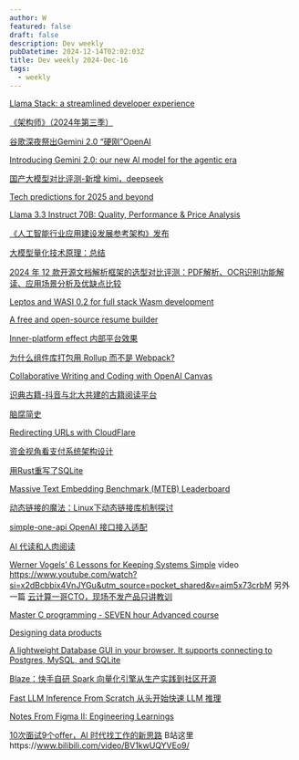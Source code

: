 ```yaml
---
author: W
featured: false
draft: false
description: Dev weekly
pubDatetime: 2024-12-14T02:02:03Z
title: Dev weekly 2024-Dec-16
tags:
  - weekly
---
```


[]()

[]()

[Llama Stack: a streamlined developer experience](https://github.com/meta-llama/llama-stack)

[《架构师》（2024年第三季）](https://www.infoq.cn/minibook/aN2lpk9c20eyKwHaiXrh)

[谷歌深夜祭出Gemini 2.0 “硬刚”OpenAI](https://mp.weixin.qq.com/s?__biz=MzU1NDA4NjU2MA%3D%3D&abtest_cookie=AAACAA%3D%3D&ascene=56&chksm=faa098c7235196b9da664bd133d05aab91029ccd70be28070077b6ce348be7b4c86927f7e139&clicktime=1733963298&countrycode=CN&devicetype=android-34&enterid=1733963298&exportkey=n_ChQIAhIQ7L%2BfTMw6CVH8K2rPJs%2FqwhLjAQIE97dBBAEAAAAAAANkGpEuQ50AAAAOpnltbLcz9gKNyK89dVj0vBz%2F%2B12Y7mODPrCd6XEu3msFV%2FD4aY2BDOruiYwobS3oHHdrNbRIYkeRMkdnydiZ4QuFauV4TXQkNpFhpaX2eqGyJ88tkWHl7CB2UaCmELXczhaq6EMWTDLUW9MU1Ek5jxu4t48wNme5xtH5IEbWOxK4MYALZ0z6LgovWfK1h9BEEvUS1aYDK73240lrF3WuXwCXumaLnIRdSMPlLEP4%2BCfJabmGE%2Fs4ysDRe4EpgQzSm6tC6Qs2n3046W8w&fasttmpl_flag=0&fasttmpl_fullversion=7510261-zh_CN-zip&fasttmpl_type=0&finder_biz_enter_id=4&flutter_pos=3&idx=1&lang=zh_CN&mid=2247628960&nettype=WIFI&pass_ticket=3btXbmNGOtnOJdahXcmbE82TXTYK8U6DKntLcdbEMy%2FoYFdOz5Odegh2U6UoBfMF&ranksessionid=1733957955&realreporttime=1733963298395&scene=90&session_us=gh_b7682654f4a3&sessionid=1733957958&sn=85eff708a44577a2e40ae45835771f53&subscene=93&utm_source=pocket_shared&version=2800363f&wx_header=3&xtrack=1)

[Introducing Gemini 2.0: our new AI model for the agentic era](https://blog.google/technology/google-deepmind/google-gemini-ai-update-december-2024/)

[国产大模型对比评测-新增 kimi，deepseek](https://refusea.com/?p=1728)

[Tech predictions for 2025 and beyond](https://allthingsdistributed.com/2024/12/tech-predictions-for-2025-and-beyond.html)

[Llama 3.3 Instruct 70B: Quality, Performance & Price Analysis](https://artificialanalysis.ai/models/llama-3-3-instruct-70b)

[《人工智能行业应用建设发展参考架构》发布](https://mp.weixin.qq.com/s?__biz=MzU2OTA0NzE2NA%3D%3D&abtest_cookie=AAACAA%3D%3D&ascene=56&chksm=fd8a64840c0f79161422c5bc7d0270b394edf865e5fb523f2545f8885837c1daf3c56e359223&clicktime=1733556925&countrycode=CN&devicetype=android-34&enterid=1733556925&exportkey=n_ChQIAhIQsuzQxIVMnSHLjB2Vi6iXBRLjAQIE97dBBAEAAAAAABRtOCxVTOcAAAAOpnltbLcz9gKNyK89dVj09QwkzFjWdJ%2FzfHzNIossXFOTGMGgQVi7ne7FI%2Bnmek31OMs6fLsyJ3cAc7yO9klKG6jZslAJrLJ0UT8bXhbsEcpcSs%2ByuEXFjLmHF8ZoQ5cdLKfPdCAFdyZ1Oh%2FlfLcC0%2BDKFlan%2FGxgdBvbXcFMMWkyVLaT2GTu4ksOCBo%2B3qlXptkgnPji0IEOzRypKcN%2Bksa9aBpygsg7%2F6k9UK%2BD%2BU0clFj%2F0zi5cOVUG4fm982gbhMsFqya3FWwD6fQ&fasttmpl_flag=0&fasttmpl_fullversion=7502971-zh_CN-zip&fasttmpl_type=0&finder_biz_enter_id=4&flutter_pos=46&idx=2&lang=zh_CN&mid=2247661802&nettype=3gnet&pass_ticket=Nn6MEouf%2FQuJfK2tobeg5wOfrgusAcek5OHi4UZc8NYoEcsB1%2FpUlLcpJNexrI4U&ranksessionid=1733556867&realreporttime=1733556925297&scene=90&session_us=gh_a2e4af93e6cf&sessionid=1733556069&sn=4a0f6a0058b1775366b57ac36099ed41&subscene=93&utm_source=pocket_shared&version=2800363f&wx_header=3&xtrack=1)

[大模型量化技术原理：总结](https://mp.weixin.qq.com/s?__biz=MzU3Mzg5ODgxMg%3D%3D&abtest_cookie=AAACAA%3D%3D&ascene=56&chksm=fc135d8c9304cac9c3de87b7bb2c7acddbfbf42c770319ee22f117aada89ad76bbd3e956684f&clicktime=1733869139&countrycode=CN&devicetype=android-34&enterid=1733869139&exportkey=n_ChQIAhIQ7nxy0Mf4kN%2FGAUKUJBrSBxLjAQIE97dBBAEAAAAAALVmF3tU7%2BkAAAAOpnltbLcz9gKNyK89dVj0%2BXxSAMPOs%2BSJAmn4EmBJxUjh1hiB5bszWpTWpYEt9b4k%2Bv%2BjJOjpO4WsRRzgLslcOIHSBOQPpnXwzUATvZKB1fwc%2F1oOTnugaz3fv0dzl0l9aWk0jujY31STUe8YVvEsDwi38rQp7KXgGOD72N4%2FGzthks11Z2b3JEBQc6b7FmF0xIKPw2YFCDxRFR2Ar37IHDTTqQNIod2fdj%2B99Hfh1lIQepS3go9sdLPu3%2FkEUVk5%2BGFcJGbRUFSjfanH&fasttmpl_flag=0&fasttmpl_fullversion=7508913-zh_CN-zip&fasttmpl_type=0&finder_biz_enter_id=4&flutter_pos=13&idx=1&lang=zh_CN&mid=2247492693&nettype=WIFI&pass_ticket=q55xTShljUStK0aJR5TeLl04daHMRSLDNMj3NHt4kOUX3xyEHPr%2F9tX%2B15PFt3H7&ranksessionid=1733869043&realreporttime=1733869139956&scene=90&session_us=gh_4188ef753b62&sessionid=1733868782&sn=d3e7031344ab03cf8176e715d67753a3&subscene=93&version=2800363f&wx_header=3&xtrack=1)

[2024 年 12 款开源文档解析框架的选型对比评测：PDF解析、OCR识别功能解读、应用场景分析及优缺点比较](https://mp.weixin.qq.com/s?__biz=Mzg2OTk1NDQ4Ng%3D%3D&abtest_cookie=AAACAA%3D%3D&ascene=56&chksm=cf26550da6e9ba34d14473afd028f62b5e7858426d84d14482f36677382401d95bb0fa75d4e7&clicktime=1733868821&countrycode=CN&devicetype=android-34&enterid=1733868821&exportkey=n_ChQIAhIQdKTc2Q5uHeylYariePPfqBLjAQIE97dBBAEAAAAAAFdjDD30qoIAAAAOpnltbLcz9gKNyK89dVj0GIuVlHMtnKQEKm5qEu3rsJTHjMFOeRedogImurUGM0Rac31IwLgiuoZIWi9soQI%2F%2B0G0BHPN1rcdcYd8DyoWeUn6w%2Ftg3U1zstr%2FlAbyxPS3krsgRUp1OoRCdBt6Fh5OedyefcrQvZUd5s8NPH7Zadi8qDPNBFtqVbCFjqOssOIi3lVTXoTBellU3%2BPJgI%2BxBaA90w%2FwCsK7N0Fyf3VQ%2BLEB2qGS%2BNQvRBNXrQN4mC974AtGzoqRYZdcMRV6&fasttmpl_flag=0&fasttmpl_fullversion=7508913-zh_CN-zip&fasttmpl_type=0&finder_biz_enter_id=4&flutter_pos=4&idx=1&lang=zh_CN&mid=2247485501&nettype=WIFI&pass_ticket=nxLrFZ4wYRDA7DYskbMduSB%2B12igAqpIQa3e85PMwjE0MIP5%2FrsQuKwZ8I0U8ZrV&ranksessionid=1733868784&realreporttime=1733868821241&scene=90&session_us=gh_ec777b357608&sessionid=1733868782&sn=37f0b92973d71f7b15c45923311f6446&subscene=93&version=2800363f&wx_header=3&xtrack=1)

[Leptos and WASI 0.2 for full stack Wasm development](https://wasmcloud.com/blog/2024-12-10-leptos-and-wasi-0.2-for-full-stack-wasm-development)

[A free and open-source resume builder](https://rxresu.me/)

[Inner-platform effect 内部平台效果](https://en.wikipedia.org/wiki/Inner-platform_effect)

[为什么组件库打包用 Rollup 而不是 Webpack?](https://mp.weixin.qq.com/s?__biz=Mzg4MTYwMzY1Mw%3D%3D&abtest_cookie=AAACAA%3D%3D&ascene=56&chksm=ce076e06a12992b87d0f9ec7d752916dcca6ab194479021bef6ac573843faa3dbbf1cacc397c&clicktime=1733829385&countrycode=CN&devicetype=android-34&enterid=1733829385&exportkey=n_ChQIAhIQqLSBsWZDGhJMnvz%2FEF5aBRLjAQIE97dBBAEAAAAAAGngB%2FFHROwAAAAOpnltbLcz9gKNyK89dVj05NvClItMP3aq9U%2F0EiSaTImC23FoKvsepIWil3Is54i%2FoUe%2B1Doxwudh1Iqske191v4%2BP6qCV8S%2BA66Kqc67mSK8n3xQausIEh1nS3dWQBbYjr2e5lIx4Ob94YSLSSNy1LxuwFe7oUI1XI5pbP%2Fc7rmpRsleBQ%2B3se9i0IIdAoNi%2FMjWY5NSD9zDhjIp09ehGByrQLKFQYkS1g6nMqFUYCDN5Z8YHgSYOqiKTBqp8teNw%2BCv0twv8HT9y1GI&fasttmpl_flag=0&fasttmpl_fullversion=7508629-zh_CN-zip&fasttmpl_type=0&finder_biz_enter_id=4&flutter_pos=1&idx=1&lang=zh_CN&mid=2247513852&nettype=3gnet&pass_ticket=WICsnwlBrSCwzf%2FxAO5AY7Vf70FoSXiWCQ5cW17JmrEwctEz7xgQ758sIxPIdIzA&ranksessionid=1733829342&realreporttime=1733829386004&scene=90&session_us=gh_4ef2f1ed6b20&sessionid=1733829358&sn=c7f3ebdede014b8960ccc8fd1fda6ed0&subscene=93&version=2800363f&wx_header=3&xtrack=1)

[Collaborative Writing and Coding with OpenAI Canvas](https://learn.deeplearning.ai/courses/collaborative-writing-and-coding-with-openai-canvas/lesson/1/introduction)

[识典古籍-抖音与北大共建的古籍阅读平台](https://www.shidianguji.com/)

[脑腐简史](https://mp.weixin.qq.com/s?__biz=MjM5MzAyODQ4NA%3D%3D&abtest_cookie=AAACAA%3D%3D&ascene=56&chksm=b00cc32fab6e7057f101d3e9491f91d4f0454d6d7361281a4810ab28a4d0599ce319419431bc&clicktime=1733869043&countrycode=CN&devicetype=android-34&enterid=1733869043&exportkey=n_ChQIAhIQJgDkEOrn7Lyp8CQKF%2FPLERLjAQIE97dBBAEAAAAAAGXiLXz8H%2FkAAAAOpnltbLcz9gKNyK89dVj0JqcdpYoK%2FWZZqbUPCLbWkNXIq%2FEzWlGQRJyLd%2Bs1YCz%2FAOAZUTcPZn2IPRA5HJ2fh9kMK1DlPyYiD%2BO3HSomNgNAjuLt%2B10bRO0Du98jmTYJegPGExz%2BB3bsGAqMn8VsKmy4KieQkZuLOhTrdZQnHHZ7fUdOGfefOstsEPlVoi7eebWQPXck%2Bkw8Gzvejsv8yWv6hmLd8%2BUQl%2BU5a9MAbq51RMUlMqMjRwJ20nOBop5rf97tC9relURAf3oP&fasttmpl_flag=0&fasttmpl_fullversion=7508913-zh_CN-zip&fasttmpl_type=0&finder_biz_enter_id=4&flutter_pos=11&idx=1&lang=zh_CN&mid=2456805596&nettype=WIFI&pass_ticket=n8umDMDt2HZqavgGDawkOIVqMMv7qRQ7jNdDlR%2FmO16vWWykF7dIngaHgmSiIkp5&ranksessionid=1733868821&realreporttime=1733869043208&scene=90&session_us=gh_0f710ee3d99e&sessionid=1733868782&sn=e9e26452eb5231576ef9d8de1e6042e5&subscene=93&version=2800363f&wx_header=3&xtrack=1)

[Redirecting URLs with CloudFlare](https://codethoughts.io/posts/2024-07-31-redirecting-urls-with-cloudflare/)

[资金视角看支付系统架构设计](https://mp.weixin.qq.com/s?__biz=MzI2NDU4OTExOQ%3D%3D&abtest_cookie=AAACAA%3D%3D&ascene=56&chksm=eb31939f527b9579ef7016c89be86893e640517deb42e231e6dbd6e4c60b62b0cbd11d150500&clicktime=1733879388&countrycode=CN&devicetype=android-34&enterid=1733879388&exportkey=n_ChQIAhIQp5ZbRUqdPQd%2FI96Eq%2BZlHRLVAQIE97dBBAEAAAAAANXsCSe9qG0AAAAOpnltbLcz9gKNyK89dVj0mkFNIL%2B9Y6G2m2iojDpqHG8%2FeYnETmebMRLrVwmFambWdCHAD%2BVRGT9kG3y1Wip3Sy8h6I%2Ff8rIcOVZo%2BuEUQg%2F4Lh%2FcOINRYd6LL2SDe7V7PZnYr5zyu53TmgAcVxDvPnrfJpEiGQWN6VL6anAcS387IfF3zu6ns6Efj4kRxrEJfpa3n82KikX9mQhE17DXq9NNO55ZI6K%2Bc33RT8JFHiI7otWdnZ1%2BiRf8bv4Fpw%3D%3D&fasttmpl_flag=0&fasttmpl_fullversion=7508913-zh_CN-zip&fasttmpl_type=0&finder_biz_enter_id=4&flutter_pos=2&idx=1&lang=zh_CN&mid=2247687605&nettype=3gnet&pass_ticket=Q%2FUROJlrz95M4Z66FrxMeP3d3l7StURri2OhyiBMSbin2cNAbDZZdgHoeobJUMsd&ranksessionid=1733879375&realreporttime=1733879388394&scene=90&session_us=gh_dac78eabad6f&sessionid=1733879380&sn=4e421e09117c46a0f7d194bed5b41df9&subscene=93&version=2800363f&wx_header=3&xtrack=1)

[用Rust重写了SQLite](https://mp.weixin.qq.com/s?__biz=Mzg5Mjc3MjIyMA%3D%3D&abtest_cookie=AAACAA%3D%3D&ascene=56&chksm=c150cbda7b83a014d028bc04fa0302e05e095e6804696b50e856c3643d40d75d8ca008b22685&clicktime=1733902847&countrycode=CN&devicetype=android-34&enterid=1733902847&exportkey=n_ChQIAhIQxeaPExeNOz%2BY24Hu5JGAYhLjAQIE97dBBAEAAAAAAA81CX1NQpMAAAAOpnltbLcz9gKNyK89dVj0kamnvlyMY5dPOsZndaXOXGejj6dblZOmHHVP%2BXKrg2kwyR4n7P%2FTomIaWylScPLyPzqD1oTjCAas5J5FfUnoQ%2FAVu6xx8HHC4BR5XPMP%2FBUlilH%2BH%2Bq6qiMjyplQ4LmpESUVPJsbarS4Jrl5%2BhTP5LBtetHhocbZpRt8%2Fz1A%2BpaMj%2FPBbjt5pMIBTX5TPQ%2FNimiGg0oXZvhdfdNxVsyHR%2F6jXIwmjvXkE%2FVT2JgY4IlAqRUmq2QCZiGiAICi&fasttmpl_flag=0&fasttmpl_fullversion=7508913-zh_CN-zip&fasttmpl_type=0&finder_biz_enter_id=4&flutter_pos=2&idx=1&lang=zh_CN&mid=2247572459&nettype=WIFI&pass_ticket=sl%2Btk6vPWfq3Tsh26Fi%2Fn2Y9Mt0u7RC5C6Qxf7rUK5wkR48qQ1gsYEdXVmuF5G%2FL&ranksessionid=1733902811&realreporttime=1733902847817&scene=90&session_us=gh_9b1df4558a05&sessionid=1733902840&sn=f9b78b556d1cb1ab08bf97bd92ec0e2d&subscene=93&utm_source=pocket_shared&version=2800363f&wx_header=3&xtrack=1)

[Massive Text Embedding Benchmark (MTEB) Leaderboard](https://huggingface.co/spaces/mteb/leaderboard)

[动态链接的魔法：Linux下动态链接库机制探讨](https://mp.weixin.qq.com/s?__biz=MzIzOTU0NTQ0MA%3D%3D&abtest_cookie=AAACAA%3D%3D&ascene=56&chksm=e80e2c4d07523b0707da42feb8f07350fba4626f2490b79f0910407934cca2f960f28cb82323&clicktime=1733879125&countrycode=CN&devicetype=android-34&enterid=1733879125&exportkey=n_ChQIAhIQ8ueqkP%2FeJWlU5bquVXkHKBLjAQIE97dBBAEAAAAAAORGJzs5fHUAAAAOpnltbLcz9gKNyK89dVj0V1k13DjvYCjMUb%2BGMuNKVXdRMhe%2Fx1Y69gKAIvuP%2Bc3wRctmvIZXQilXownEqGlp6HCs9ZDyTprvvY2NNpYSMzAiV5pivIOoIUeCTZtkeVRM7CTs1JUbsGjelkHRaHVlKItOxT1oRH%2BXb4UYZhTtqOW%2FArxXkrfWHAv5LERYQCXPf4fRNjWLMc4SlrQVoENCqikctWgObB4wTa6EaS46OKAULqiLiyOUnZUDcoHhMyC9MirnqdLMKTVBifcz&fasttmpl_flag=0&fasttmpl_fullversion=7508913-zh_CN-zip&fasttmpl_type=0&finder_biz_enter_id=4&flutter_pos=2&idx=1&lang=zh_CN&mid=2247543414&nettype=3gnet&pass_ticket=idFEJgabwo5d1pi6EVm8KFadPB9UFKxbpTDLutPLncHijHEG3TQ%2FRxR2SUqhoBRe&ranksessionid=1733877869&realreporttime=1733879125460&scene=90&session_us=gh_7fc9311f04ad&sessionid=1733878890&sn=f776d9bceb9ea25e171f72238d5e8fdf&subscene=93&utm_source=pocket_shared&version=2800363f&wx_header=3&xtrack=1)

[simple-one-api OpenAI 接口接入适配](https://github.com/fruitbars/simple-one-api)

[AI 代读和人肉阅读](https://mp.weixin.qq.com/s?__biz=MjM5MjAzODU2MA%3D%3D&abtest_cookie=AAACAA%3D%3D&ascene=56&chksm=bcd67c3758109b0dfaa407c2ad68c2b9aeb112b3ecaac63a6c2196d602603ade4458a01824c9&clicktime=1733730552&countrycode=CN&devicetype=android-34&enterid=1733730552&exportkey=n_ChQIAhIQwc%2BPmbuvHJw268jxL08V7BLjAQIE97dBBAEAAAAAABEJOoPzGjcAAAAOpnltbLcz9gKNyK89dVj0xF9x6osQpME4h8vrv9ZSyqba%2Fc6ONThqPy72VQ8da9hJDZQ%2BxAyvXOr3KdeHGp1OmVk8X3zjc3oU5by9d4YfBJf6COWa3I4nCKWMRfN9gT1aMuHABIQH346TMBoeJr7g1pfASBE1SPYSTGEGsr7qJwXvl9iVwImgkkYX9oFzEbknmqwd1KeNUSoLPLnaTxVZo7KeYB8e6rsd9kUFdx3k1t39lceVSc7%2FXGFeItLqcBMSjLR0potOQ1%2FvuxpE&fasttmpl_flag=0&fasttmpl_fullversion=7502971-zh_CN-zip&fasttmpl_type=0&finder_biz_enter_id=4&flutter_pos=16&idx=1&lang=zh_CN&mid=2652801805&nettype=3gnet&pass_ticket=%2FMrp6CvGUAH8WZIkBr1Ou2Du3g4JSGkoF118LVIz8OdSneiFF8IT%2FlbI8%2F5yulnR&ranksessionid=1733730112&realreporttime=1733730552150&scene=90&session_us=gh_54c735218a29&sessionid=1733729704&sn=daf538698ddcda41bb41e409c4063fe2&subscene=93&utm_source=pocket_shared&version=2800363f&wx_header=3&xtrack=1)

[Werner Vogels’ 6 Lessons for Keeping Systems Simple](https://thenewstack.io/werner-vogels-6-lessons-for-keeping-systems-simple/) video https://www.youtube.com/watch?si=x2dBcbbix4VnJYGu&utm_source=pocket_shared&v=aim5x73crbM 另外一篇 [云计算一哥CTO，现场不发产品只讲教训](https://mp.weixin.qq.com/s?__biz=MzIzNjc1NzUzMw%3D%3D&abtest_cookie=AAACAA%3D%3D&ascene=56&chksm=e9e6a9062874ba7c16e2eddd5a8b0157b65dd0d37ad52ded371b58cbcfe47abfaf61d509c8e0&clicktime=1733473844&countrycode=CN&devicetype=android-34&enterid=1733473844&exportkey=n_ChQIAhIQCsAqJ%2BOT2p1MujTDTQK49hLjAQIE97dBBAEAAAAAABrCIV0cyoAAAAAOpnltbLcz9gKNyK89dVj0hCO3gTU4B9HsZ1dVcTzWxhp%2FZ%2FXgH0h8PWB55mOrczJ%2BxReRTuqRwpF%2FVkPrFdXzsqcYOHbNixxG3biTy2bThqwV0k5%2BLdDRW%2FUYtr6sjX9HfjliopAgGiMoxJdlQ8LdFto910LSudWZIZ0SLW3bsSeW3%2BCtz4OakKzzMASROwQUHKdkDSDjEWLPWVcxQX0m6%2FV8KIZWjFGDmKvIufd0r%2FWdugS8UAzz7FM7uxZoHv3bw%2BqXkFMiCSqlvya1&fasttmpl_flag=0&fasttmpl_fullversion=7501775-zh_CN-zip&fasttmpl_type=0&finder_biz_enter_id=4&flutter_pos=4&idx=1&lang=zh_CN&mid=2247764912&nettype=WIFI&pass_ticket=9ooLghT4ugJyYJAfi29ptbs%2Fwcqr8KGmKa0rrz6g5sop%2FTfh9YbzmIXE4xqon%2FOt&ranksessionid=1733472821&realreporttime=1733473844155&scene=90&session_us=gh_114e76fd6e5d&sessionid=1733472422&sn=4ab878846749f3ab782d619888757a4d&subscene=93&utm_source=pocket_shared&version=2800363f&wx_header=3&xtrack=1)

[Master C programming - SEVEN hour Advanced course](https://www.youtube.com/watch?v=PoG81edxEo4)

[Designing data products](https://martinfowler.com/articles/designing-data-products.html)

[A lightweight Database GUI in your browser. It supports connecting to Postgres, MySQL, and SQLite](https://github.com/outerbase/studio)

[Blaze：快手自研 Spark 向量化引擎从生产实践到社区开源](https://mp.weixin.qq.com/s?__biz=MzU1NTMyOTI4Mw%3D%3D&abtest_cookie=AAACAA%3D%3D&ascene=56&chksm=fa597130e4bf8738abe97341521aee2ded09244ba987af7c44ca33a1c1523ada30e996cd1586&clicktime=1733473918&countrycode=CN&devicetype=android-34&enterid=1733473918&exportkey=n_ChQIAhIQDPTduB6173q5dQEaMO1WkBLjAQIE97dBBAEAAAAAAEWoLT0tGnAAAAAOpnltbLcz9gKNyK89dVj0eMVPA%2F8BnO6fwZj7kRMp6p6uz3dcf46gqIGbGcRLymlobxesRjqaJ9PP4%2B1qrNxxcwb9wmoloRWJMwXrgyVEbttEUaF94LE6ujhnjm29D%2BMFJqO%2FS1dopR%2FuC6LB02UCEh19dzZ0SJnQwluvIzsveyI6Z5U%2BQm4uHgaoqtKkD1fkwrLsfMTv0X81jdKQiyH6qGa7ruxu2Nmc0jesZDOCsOz5FdA8qCS3qDQYrn35UK8jAHyNN3WHSzWS%2BRRN&fasttmpl_flag=0&fasttmpl_fullversion=7501775-zh_CN-zip&fasttmpl_type=0&finder_biz_enter_id=4&flutter_pos=8&idx=1&lang=zh_CN&mid=2247754469&nettype=WIFI&pass_ticket=FqpIBbdv3BvozGeXAWzmzF2qVjA%2BNt2QUo9tzA2QWwe1jrT14armARjYRm0jbOY0&ranksessionid=1733473873&realreporttime=1733473918401&scene=90&session_us=gh_3420d4a1369b&sessionid=1733472422&sn=5451f4debcb3c810c0333208b23db9b1&subscene=93&utm_source=pocket_shared&version=2800363f&wx_header=3&xtrack=1)

[Fast LLM Inference From Scratch 从头开始快速 LLM 推理](https://andrewkchan.dev/posts/yalm.html)

[Notes From Figma II: Engineering Learnings](https://andrewkchan.dev/posts/figma2.html)

[10次面试9个offer，AI 时代找工作的新思路](https://www.youtube.com/watch?v=5UqL94DZebk) B站这里https://www.bilibili.com/video/BV1kwUQYVEo9/

[]()

[]()

[]()

[]()

[]()

[]()

[]()

[]()

[]()

[]()

[]()

[]()

[]()

[]()

[]()

[]()

[]()

[]()

[]()

[]()

[]()

[]()

[]()

[]()

[]()

[]()

[]()

[]()

[]()

[]()

[]()

[]()

[]()

[]()

[]()

[]()

[]()

[]()

[]()

[]()

[]()

[]()

[]()

[]()

[]()

[]()

[]()

[]()

[]()

[]()

[]()
